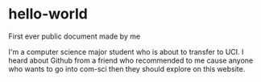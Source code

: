 # hello-world
First ever public document made by me

I'm a computer science major student who is about to transfer to UCI. I heard about Github from a friend who recommended to me cause anyone who wants to go into com-sci then they should explore on this website. 
